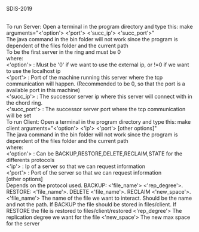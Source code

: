 SDIS-2019

<br>
To run Server: Open a terminal in the program directory and type this: make arguments="<'option'> <'port'> <'succ_ip'> <'succ_port'>" <br>
The java command in the bin folder will not work since the program is dependent of the files folder and the current path

<br>
To be the first server in the ring <succ_ip> and <succ_port> must be 0

<br>
where:
<br>
<'option'> :
    Must be '0' if we want to use the external ip, or !=0 if we want to use the localhost ip
<br><'port'> :
    Port of the machine running this server where the tcp communication will happen. (Recommended to be 0, so that the port is a available port in this machine)
<br><'succ_ip'> :
    The successor server ip where this server will connect with in the chord ring.
<br><'succ_port'> :
    The successor server port where the tcp communication will be set
<br>
To run Client: Open a terminal in the program directory and type this: make client arguments="<'option'> <'ip'> <'port'> [other options]"<br>
The java command in the bin folder will not work since the program is dependent of the files folder and the current path
<br>
where:
<br>
<'option'> :
    Can be BACKUP,RESTORE,DELETE,RECLAIM,STATE for the differents protocols
<br><'ip'> :
    Ip of a server so that we can request information
<br><'port'> :
    Port of the server so that we can request information
<br>
[other options] <br>
    Depends on the protocol used. BACKUP: <'file_name'> <'rep_degree'>. RESTORE: <'file_name'>. DELETE <'file_name'>. RECLAIM <'new_space'>.
    <'file_name'>
        The name of the file we want to interact. Should be the name and not the path. If BACKUP the file should be stored in files/client. If RESTORE the file is restored to files/client/restored
    <'rep_degree'>
        The replication degree we want for the file
    <'new_space'>
        The new max space for the server
